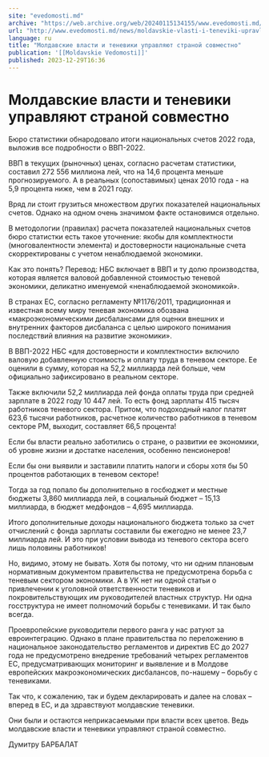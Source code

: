 ```yaml
---
site: "evedomosti.md"
archive: "https://web.archive.org/web/20240115134155/www.evedomosti.md/news/moldavskie-vlasti-i-teneviki-upravlyayut-stranoj-sovmestno?fbclid=IwAR0sBUKKj8uOLW9m6f80jgvk-QWxOVkLZf0frSyGO0qMYdzD_sWiM-FgmZU"
url: "http://www.evedomosti.md/news/moldavskie-vlasti-i-teneviki-upravlyayut-stranoj-sovmestno"
language: ru
title: "Молдавские власти и теневики управляют страной совместно"
publication: '[[Moldavskie Vedomosti]]'
published: 2023-12-29T16:36
---
```


# Молдавские власти и теневики управляют страной совместно

Бюро статистики обнародовало итоги национальных счетов 2022 года, выложив все подробности о ВВП-2022.

ВВП в текущих (рыночных) ценах, согласно расчетам статистики, составил 272 556 миллиона лей, что на 14,6 процента меньше прогнозируемого. А в реальных (сопоставимых) ценах 2010 года - на 5,9 процента ниже, чем в 2021 году.

Вряд ли стоит грузиться множеством других показателей национальных счетов. Однако на одном очень значимом факте остановимся отдельно.

В методологии (правилах) расчета показателей национальных счетов бюро статистки есть такое уточнение: якобы для комплектности (многовалентности элемента) и достоверности национальные счета скорректированы с учетом ненаблюдаемой экономики.

Как это понять? Перевод: НБС включает в ВВП и ту долю производства, которая является валовой добавленной стоимостью теневой экономики, деликатно именуемой «ненаблюдаемой экономикой».

В странах ЕС, согласно регламенту №1176/2011, традиционная и известная всему миру теневая экономика обозвана «макроэкономическими дисбалансами для оценки внешних и внутренних факторов дисбаланса с целью широкого понимания последствий влияния на развитие экономики».

В ВВП-2022 НБС «для достоверности и комплектности» включило валовую добавленную стоимость и оплату труда в теневом секторе. Ее оценили в сумму, которая на 52,2 миллиарда лей больше, чем официально зафиксировано в реальном секторе.

Также включили 52,2 миллиарда лей фонда оплаты труда при средней зарплате в 2022 году 10 447 лей. То есть фонд зарплаты 415 тысяч работников теневого сектора. Притом, что подоходный налог платят 623,6 тысячи работников, расчетное количество работников в теневом секторе РМ, выходит, составляет 66,5 процента!

Если бы власти реально заботились о стране, о развитии ее экономики, об уровне жизни и достатке населения, особенно пенсионеров!

Если бы они выявили и заставили платить налоги и сборы хотя бы 50 процентов работающих в теневом секторе!

Тогда за год попало бы дополнительно в госбюджет и местные бюджеты 3,860 миллиарда лей, в социальный бюджет – 15,13 миллиарда, в бюджет медфондов – 4,695 миллиарда.

Итого дополнительные доходы национального бюджета только за счет отчислений с фонда зарплаты составили бы ежегодно не менее 23,7 миллиарда лей. И это при условии вывода из теневого сектора всего лишь половины работников!

Но, видимо, этому не бывать. Хотя бы потому, что ни одним плановым нормативным документом правительства не предусмотрена борьба с теневым сектором экономики. А в УК нет ни одной статьи о привлечении к уголовной ответственности теневиков и покровительствующих им руководителей властных структур. Ни одна госструктура не имеет полномочий борьбы с теневиками. И так было всегда.

Проевропейские руководители первого ранга у нас ратуют за евроинтеграцию. Однако в плане правительства по переложению в национальное законодательство регламентов и директив ЕС до 2027 года не предусмотрено внедрение требований четырех регламентов ЕС, предусматривающих мониторинг и выявление и в Молдове европейских макроэкономических дисбалансов, по-нашему – борьбу с теневиками.

Так что, к сожалению, так и будем декларировать и далее на словах – вперед в ЕС, и да здравствуют молдавские теневики.

Они были и остаются неприкасаемыми при власти всех цветов. Ведь молдавские власти и теневики управляют страной совместно.

Думитру БАРБАЛАТ